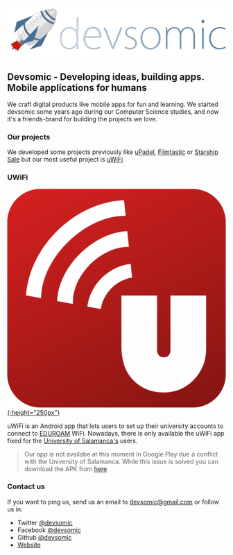 ![header-image](assets/img/devsomic.png)

## Devsomic - Developing ideas, building apps. Mobile applications for humans

We craft digital products like mobile apps for fun and learning. We started devsomic some years ago during our Computer Science studies, and now it's a friends-brand for building the projects we love.

### Our projects

We developed some projects previously like [uPadel](https://play.google.com/store/apps/details?id=com.devsomic.upadel), [Filmtastic](https://play.google.com/store/apps/details?id=es.mimo.filmtastic) or [Starship Sale](https://play.google.com/store/apps/details?id=com.upsa.mimo.starshipsale) but our most useful project is [uWiFi](https://play.google.com/store/apps/details?id=com.devsomic.uwifi) 


### UWiFi

[![uWiFi-logo](assets/img/uWiFi.png){:height="250px"}](https://drive.google.com/file/d/0BwS7cZg3riXtaUZxd3RXQ0k2WEE/view?usp=sharing)

uWiFi is an Android app that lets users to set up their university accounts to connect to [EDUROAM](https://www.eduroam.org/) WiFi. Nowadays, there is only available the uWiFi app fixed for the [University of Salamanca's](http://usal.es) users.
    
>Our app is not availabe at this moment in Google Play due a conflict with the University of Salamanca. 
>While this issue is solved you can download the APK from [here](https://drive.google.com/file/d/0BwS7cZg3riXtaUZxd3RXQ0k2WEE/view?usp=sharing)


### Contact us

If you want to ping us, send us an email to [devsomic@gmail.com](mailto:devsomic@gmail.com) or follow us in:

* Twitter [@devsomic](https://twitter.com/devsomic)
* Facebook [@devsomic](https://facebook.com/devsomic)
* Github [@devsomic](https://github.com/devsomic)
* [Website](http://devsomic.com)
